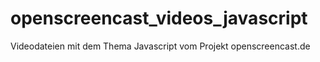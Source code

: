 # openscreencast_videos_javascript
Videodateien mit dem Thema Javascript vom Projekt openscreencast.de
